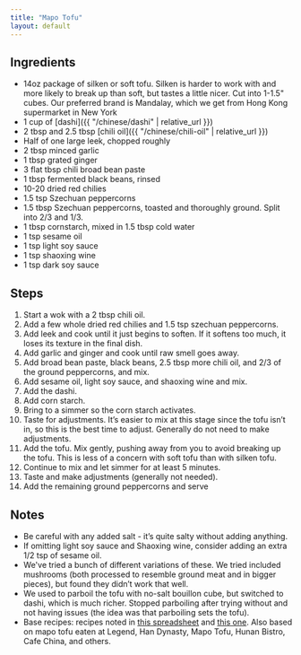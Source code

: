 ```yaml
---
title: "Mapo Tofu"
layout: default
---
```


## Ingredients

- 14oz package of silken or soft tofu. Silken is harder to work with and more
  likely to break up than soft, but tastes a little nicer. Cut into 1-1.5"
  cubes. Our preferred brand is Mandalay, which we get from Hong Kong supermarket in
  New York
- 1 cup of [dashi]({{ "/chinese/dashi" | relative_url }})
- 2 tbsp and 2.5 tbsp [chili oil]({{ "/chinese/chili-oil" | relative_url }})
- Half of one large leek, chopped roughly
- 2 tbsp minced garlic
- 1 tbsp grated ginger
- 3 flat tbsp chili broad bean paste
- 1 tbsp fermented black beans, rinsed
- 10-20 dried red chilies
- 1.5 tsp Szechuan peppercorns
- 1.5 tbsp Szechuan peppercorns, toasted and thoroughly ground. Split into 2/3
  and 1/3.
- 1 tbsp cornstarch, mixed in 1.5 tbsp cold water
- 1 tsp sesame oil
- 1 tsp light soy sauce
- 1 tsp shaoxing wine
- 1 tsp dark soy sauce

## Steps
1. Start a wok with a 2 tbsp chili oil.
1. Add a few whole dried red chilies and 1.5 tsp szechuan peppercorns.
1. Add leek and cook until it just begins to soften. If it softens too much, it loses its texture in the final dish.
1. Add garlic and ginger and cook until raw smell goes away.
1. Add broad bean paste, black beans, 2.5 tbsp more chili oil, and 2/3 of the ground peppercorns, and mix.
1. Add sesame oil, light soy sauce, and shaoxing wine and mix.
1. Add the dashi.
1. Add corn starch.
1. Bring to a simmer so the corn starch activates.
1. Taste for adjustments. It’s easier to mix at this stage since the tofu isn’t in, so this is the best time to adjust. Generally do not need to make adjustments.
1. Add the tofu. Mix gently, pushing away from you to avoid breaking up the tofu. This is less of a concern with soft tofu than with silken tofu.
1. Continue to mix and let simmer for at least 5 minutes.
1. Taste and make adjustments (generally not needed).
1. Add the remaining ground peppercorns and serve

## Notes
- Be careful with any added salt - it’s quite salty without adding anything.
- If omitting light soy sauce and Shaoxing wine, consider adding an extra 1/2 tsp of sesame oil.
- We've tried a bunch of different variations of these. We tried included mushrooms (both processed to resemble ground meat and in bigger pieces), but found they didn’t work that well.
- We used to parboil the tofu with no-salt bouillon cube, but switched to dashi, which is much richer. Stopped parboiling after trying without and not having issues (the idea was that parboiling sets the tofu).
- Base recipes: recipes noted in [this spreadsheet](https://docs.google.com/spreadsheets/d/1saUuPelSsTIJWKTncP2fn6tBCzwLE8myKF9yE_5jIQA/edit#gid=0) and [this one](https://thewoksoflife.com/ma-po-tofu-real-deal/). Also based on mapo tofu eaten at Legend, Han Dynasty, Mapo Tofu, Hunan Bistro, Cafe China, and others.
